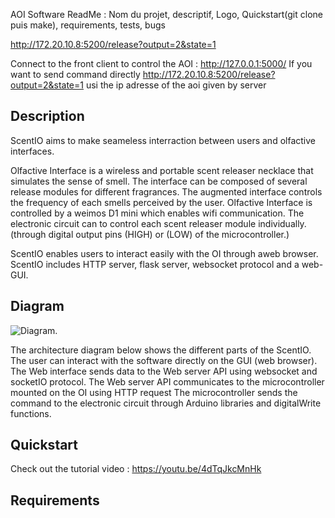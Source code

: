 AOI Software
ReadMe : 
Nom du projet, descriptif, Logo, Quickstart(git clone puis make), requirements, tests, bugs

http://172.20.10.8:5200/release?output=2&state=1

Connect to the front client to control the AOI : http://127.0.0.1:5000/
If you want to send command directly  http://172.20.10.8:5200/release?output=2&state=1
usi the ip adresse of the aoi given by server

## Description 

ScentIO aims to make seameless interraction between users and
olfactive interfaces.


Olfactive Interface is a wireless and portable scent releaser necklace
that simulates the sense of smell. The interface can be composed of
several release modules for different fragrances. The augmented interface
controls the frequency of each smells perceived by the user. Olfactive
Interface is controlled by a weimos D1 mini which enables wifi communication.
The electronic circuit can to control each scent releaser
module individually. (through digital output pins (HIGH) or (LOW) of
the microcontroller.)

ScentIO enables users to interact easily with the OI through aweb browser.
ScentIO includes HTTP server, flask server, websocket protocol and a
web-GUI.

## Diagram 

![Diagram](/path/to/image.png "Text to show on mouseover").

The architecture diagram below shows the different parts of the ScentIO.
The user can interact with the software directly on the GUI (web browser).
The Web interface sends data to the Web server API using websocket
and socketIO protocol. The Web server API communicates to the microcontroller
mounted on the OI using HTTP request The microcontroller
sends the command to the electronic circuit through Arduino libraries
and digitalWrite functions.

## Quickstart 

Check out the tutorial video :
https://youtu.be/4dTqJkcMnHk

## Requirements
